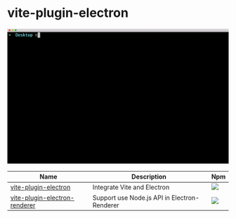 # vite-plugin-electron

![vite-plugin-electron.gif](https://github.com/caoxiemeihao/blog/blob/main/vite/vite-plugin-electron.gif?raw=true)

<table>
  <thead>
    <th>Name</th>
    <th>Description</th>
    <th>Npm</th>
  </thead>
  <tbody>
    <tr>
      <td>
        <a href="https://github.com/electron-vite/vite-plugin-electron/tree/main/packages/electron">vite-plugin-electron</a>
      </td>
      <td>Integrate Vite and Electron</td>
      <td>
        <a href="https://npmjs.org/package/vite-plugin-electron">
          <img src="https://img.shields.io/npm/dw/vite-plugin-electron.svg">
        </a>
      </td>
    </tr>
    <tr>
      <td>
        <a href="https://github.com/electron-vite/vite-plugin-electron/tree/main/packages/electron-renderer">vite-plugin-electron-renderer</a>
      </td>
      <td>Support use Node.js API in Electron-Renderer</td>
      <td>
        <a href="https://npmjs.org/package/vite-plugin-electron-renderer">
          <img src="https://img.shields.io/npm/dw/vite-plugin-electron-renderer.svg">
        </a>
      </td>
    </tr>
  </tbody>
</table>
